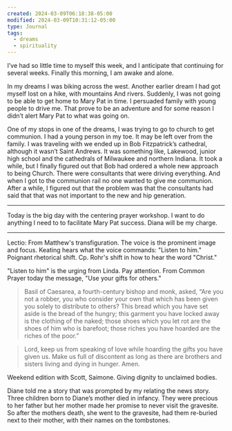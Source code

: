 ```yaml
---
created: 2024-03-09T06:18:38-05:00
modified: 2024-03-09T10:31:12-05:00
type: Journal
tags:
  - dreams
  - spirituality
---
```


I’ve had so little time to myself this week, and I anticipate that continuing for several weeks. Finally this morning, I am awake and alone.

In my dreams I was biking across the west. Another earlier dream I had got myself lost on a hike, with mountains And rivers. Suddenly, I was not going to be able to get home to Mary Pat in time. I persuaded family with young people to drive me. That prove to be an adventure and for some reason I didn’t alert Mary Pat to what was going on.

One of my stops in one of the dreams, I was trying to go to church to get communion. I had a young person in my toe. It may be left over from the family. I was traveling with we ended up in Bob Fitzpatrick’s cathedral, although it wasn’t Saint Andrews. It was something like, Lakewood, junior high school and the cathedrals of Milwaukee and northern Indiana. It took a while, but I finally figured out that Bob had ordered a whole new approach to being Church. There were consultants that were driving everything. And when I got to the communion rail no one wanted to give me communion. After a while, I figured out that the problem was that the consultants had said that that was not important to the new and hip generation.

---

Today is the big day with the centering prayer workshop. I want to do anything I need to to facilitate Mary Pat success. Diana will be my charge.

---

Lectio: From Matthew's transfiguration. The voice is the prominent image and focus. Keating hears what the voice commands: "Listen to him." Poignant rhetorical shift. Cp. Rohr's shift in how to hear the word "Christ."

"Listen to him" is the urging from Linda. Pay attention. From Common Prayer today the message, "Use your gifts for others."

> Basil of Caesarea, a fourth-century bishop and monk, asked, “Are you not a robber, you who consider your own that which has been given you solely to distribute to others? This bread which you have set aside is the bread of the hungry; this garment you have locked away is the clothing of the naked; those shoes which you let rot are the shoes of him who is barefoot; those riches you have hoarded are the riches of the poor.”

> Lord, keep us from speaking of love while hoarding the gifts you have given us. Make us full of discontent as long as there are brothers and sisters living and dying in hunger. Amen.

Weekend edition with Scott, Saimone. Giving dignity to unclaimed bodies.

Diane told me a story that was prompted by my relating the news story. Three children born to Diane’s mother died in infancy. They were precious to her father but her mother made her promise to never visit the gravesite. So after the mothers death, she went to the gravesite, had them re-buried next to their mother, with their names on the tombstones.
